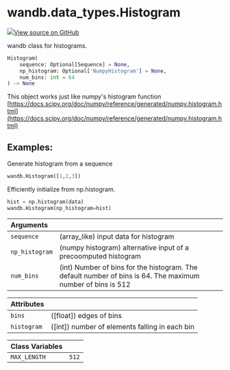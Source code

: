 # wandb.data\_types.Histogram

[![](https://www.tensorflow.org/images/GitHub-Mark-32px.png)View source on GitHub](https://www.github.com/wandb/client/tree/v0.10.33/wandb/sdk/data_types.py#L256-L333)

wandb class for histograms.

```python
Histogram(
    sequence: Optional[Sequence] = None,
    np_histogram: Optional['NumpyHistogram'] = None,
    num_bins: int = 64
) -> None
```

This object works just like numpy's histogram function [https://docs.scipy.org/doc/numpy/reference/generated/numpy.histogram.html](https://docs.scipy.org/doc/numpy/reference/generated/numpy.histogram.html)

## Examples:

Generate histogram from a sequence

```python
wandb.Histogram([1,2,3])
```

Efficiently initialize from np.histogram.

```python
hist = np.histogram(data)
wandb.Histogram(np_histogram=hist)
```

| Arguments |  |
| :--- | :--- |
| `sequence` | \(array\_like\) input data for histogram |
| `np_histogram` | \(numpy histogram\) alternative input of a precoomputed histogram |
| `num_bins` | \(int\) Number of bins for the histogram. The default number of bins is 64. The maximum number of bins is 512 |

| Attributes |  |
| :--- | :--- |
| `bins` | \(\[float\]\) edges of bins |
| `histogram` | \(\[int\]\) number of elements falling in each bin |

| Class Variables |  |
| :--- | :--- |
| `MAX_LENGTH` | `512` |

